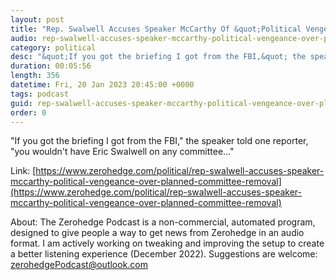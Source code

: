 ```yaml
---
layout: post
title: "Rep. Swalwell Accuses Speaker McCarthy Of &quot;Political Vengeance&quot; Over Planned Committee Removal"
audio: rep-swalwell-accuses-speaker-mccarthy-political-vengeance-over-planned-committee-removal-0
category: political
desc: "&quot;If you got the briefing I got from the FBI,&quot; the speaker told one reporter, &quot;you wouldn't have Eric Swalwell on any committee...&quot;"
duration: 00:05:56
length: 356
datetime: Fri, 20 Jan 2023 20:45:00 +0000
tags: podcast
guid: rep-swalwell-accuses-speaker-mccarthy-political-vengeance-over-planned-committee-removal-0
order: 0
---
```

&quot;If you got the briefing I got from the FBI,&quot; the speaker told one reporter, &quot;you wouldn't have Eric Swalwell on any committee...&quot;

Link: [https://www.zerohedge.com/political/rep-swalwell-accuses-speaker-mccarthy-political-vengeance-over-planned-committee-removal](https://www.zerohedge.com/political/rep-swalwell-accuses-speaker-mccarthy-political-vengeance-over-planned-committee-removal)

About: The Zerohedge Podcast is a non-commercial, automated program, designed to give people a way to get news from Zerohedge in an audio format.  I am actively working on tweaking and improving the setup to create a better listening experience (December 2022).  Suggestions are welcome: [zerohedgePodcast@outlook.com](mailto:zerohedgePodcast@outlook.com)